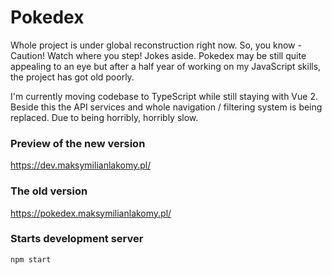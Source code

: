 # Pokedex

Whole project is under global reconstruction right now. So, you know - Caution! Watch where you step! Jokes aside. Pokedex may be still quite appealing to an eye but after a half year of working on my JavaScript skills, the project has got old poorly.

I'm currently moving codebase to TypeScript while still staying with Vue 2. Beside this the API services and whole navigation / filtering system is being replaced. Due to being horribly, horribly slow.

### Preview of the new version
https://dev.maksymilianlakomy.pl/

### The old version
https://pokedex.maksymilianlakomy.pl/

### __Starts development server__
```
npm start
```
